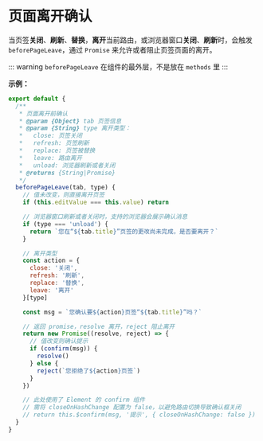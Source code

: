 # 页面离开确认

当页签**关闭**、**刷新**、**替换**，**离开**当前路由，或浏览器窗口**关闭**、**刷新**时，会触发 `beforePageLeave`，通过 `Promise` 来允许或者阻止页签页面的离开。

::: warning
`beforePageLeave` 在组件的最外层，不是放在 `methods` 里
:::

<doc-links api="#beforepageleave" demo="/initial-tabs/page-leave" />

**示例：**

```javascript {13,15,18,23,33,44}
export default {
  /**
   * 页面离开前确认
   * @param {Object} tab 页签信息
   * @param {String} type 离开类型：
   *   close: 页签关闭
   *   refresh: 页签刷新
   *   replace: 页签被替换
   *   leave: 路由离开
   *   unload: 浏览器刷新或者关闭
   * @returns {String|Promise}
   */
  beforePageLeave(tab, type) {
    // 值未改变，则直接离开页签
    if (this.editValue === this.value) return

    // 浏览器窗口刷新或者关闭时，支持的浏览器会展示确认消息
    if (type === 'unload') {
      return `您在“${tab.title}”页签的更改尚未完成，是否要离开？`
    }

    // 离开类型
    const action = {
      close: '关闭',
      refresh: '刷新',
      replace: '替换',
      leave: '离开'
    }[type]

    const msg = `您确认要${action}页签“${tab.title}”吗？`

    // 返回 promise，resolve 离开，reject 阻止离开
    return new Promise((resolve, reject) => {
      // 值改变则确认提示
      if (confirm(msg)) {
        resolve()
      } else {
        reject(`您拒绝了${action}页签`)
      }
    })

    // 此处使用了 Element 的 confirm 组件
    // 需将 closeOnHashChange 配置为 false，以避免路由切换导致确认框关闭
    // return this.$confirm(msg, '提示', { closeOnHashChange: false })
  }
}
```
